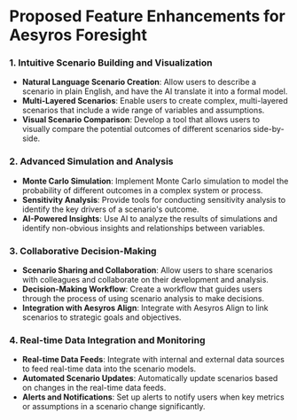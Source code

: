 # Proposed Feature Enhancements for Aesyros Foresight

### 1. Intuitive Scenario Building and Visualization

*   **Natural Language Scenario Creation**: Allow users to describe a scenario in plain English, and have the AI translate it into a formal model.
*   **Multi-Layered Scenarios**: Enable users to create complex, multi-layered scenarios that include a wide range of variables and assumptions.
*   **Visual Scenario Comparison**: Develop a tool that allows users to visually compare the potential outcomes of different scenarios side-by-side.

### 2. Advanced Simulation and Analysis

*   **Monte Carlo Simulation**: Implement Monte Carlo simulation to model the probability of different outcomes in a complex system or process.
*   **Sensitivity Analysis**: Provide tools for conducting sensitivity analysis to identify the key drivers of a scenario's outcome.
*   **AI-Powered Insights**: Use AI to analyze the results of simulations and identify non-obvious insights and relationships between variables.

### 3. Collaborative Decision-Making

*   **Scenario Sharing and Collaboration**: Allow users to share scenarios with colleagues and collaborate on their development and analysis.
*   **Decision-Making Workflow**: Create a workflow that guides users through the process of using scenario analysis to make decisions.
*   **Integration with Aesyros Align**: Integrate with Aesyros Align to link scenarios to strategic goals and objectives.

### 4. Real-time Data Integration and Monitoring

*   **Real-time Data Feeds**: Integrate with internal and external data sources to feed real-time data into the scenario models.
*   **Automated Scenario Updates**: Automatically update scenarios based on changes in the real-time data feeds.
*   **Alerts and Notifications**: Set up alerts to notify users when key metrics or assumptions in a scenario change significantly.
